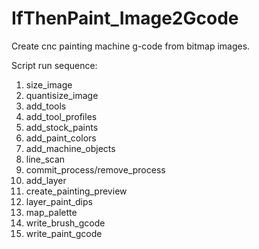 # IfThenPaint_Image2Gcode
Create cnc painting machine g-code from bitmap images.

Script run sequence:
1. size_image
2. quantisize_image
3. add_tools
4. add_tool_profiles
5. add_stock_paints
6. add_paint_colors
7. add_machine_objects
8. line_scan
9. commit_process/remove_process
10. add_layer
11. create_painting_preview
12. layer_paint_dips
13. map_palette
14. write_brush_gcode 
15. write_paint_gcode
